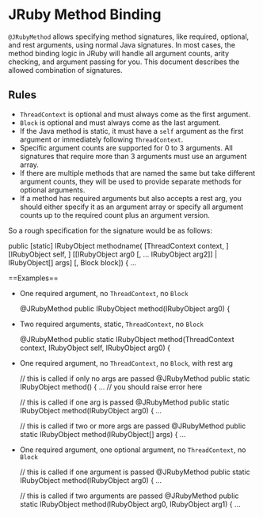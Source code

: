 JRuby Method Binding
====================

`@JRubyMethod` allows specifying method signatures, like required, optional, and rest arguments, using normal Java signatures. In most cases, the method binding logic in JRuby will handle all argument counts, arity checking, and argument passing for you. This document describes the allowed combination of signatures.

Rules
-----

* `ThreadContext` is optional and must always come as the first argument.
* `Block` is optional and must always come as the last argument.
* If the Java method is static, it must have a `self` argument as the first argument or immediately following `ThreadContext`.
* Specific argument counts are supported for 0 to 3 arguments. All signatures that require more than 3 arguments must use an argument array.
* If there are multiple methods that are named the same but take different argument counts, they will be used to provide separate methods for optional arguments.
* If a method has required arguments but also accepts a rest arg, you should either specify it as an argument array or specify all argument counts up to the required count plus an argument version.

So a rough specification for the signature would be as follows:

  public [static] IRubyObject methodname(
      [ThreadContext context, ]
      [IRubyObject self, ]
      <nowiki>[[IRubyObject arg0 [, ... IRubyObject arg2]] | IRubyObject[] args]
      [, Block block]) { ...</nowiki>

==Examples==

* One required argument, no `ThreadContext`, no `Block`

    @JRubyMethod
    public IRubyObject method(IRubyObject arg0) {

* Two required arguments, static, `ThreadContext`, no `Block`

    @JRubyMethod
    public static IRubyObject method(ThreadContext context, IRubyObject self, IRubyObject arg0) {

* One required argument, no `ThreadContext`, no `Block`, with rest arg

    // this is called if only no args are passed
    @JRubyMethod
    public static IRubyObject method() { ... // you should raise error here

    // this is called if one arg is passed
    @JRubyMethod
    public static IRubyObject method(IRubyObject arg0) { ...

    // this is called if two or more args are passed
    @JRubyMethod
    public static IRubyObject method(IRubyObject[] args) { ...

* One required argument, one optional argument, no `ThreadContext`, no `Block`

    // this is called if one argument is passed
    @JRubyMethod
    public static IRubyObject method(IRubyObject arg0) { ...

    // this is called if two arguments are passed
    @JRubyMethod
    public static IRubyObject method(IRubyObject arg0, IRubyObject arg1) { ...
